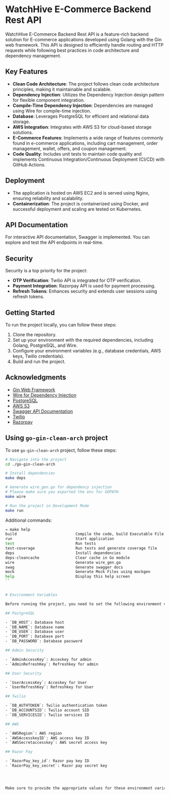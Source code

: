 # WatchHive E-Commerce Backend Rest API

WatchHive E-Commerce Backend Rest API is a feature-rich backend solution for E-commerce applications developed using Golang with the Gin web framework. This API is designed to efficiently handle routing and HTTP requests while following best practices in code architecture and dependency management.

## Key Features

- **Clean Code Architecture**: The project follows clean code architecture principles, making it maintainable and scalable.
- **Dependency Injection**: Utilizes the Dependency Injection design pattern for flexible component integration.
- **Compile-Time Dependency Injection**: Dependencies are managed using Wire for compile-time injection.
- **Database**: Leverages PostgreSQL for efficient and relational data storage.
- **AWS Integration**: Integrates with AWS S3 for cloud-based storage solutions.
- **E-Commerce Features**: Implements a wide range of features commonly found in e-commerce applications, including cart management,  order management, wallet, offers, and coupon management.
- **Code Quality**: Includes unit tests to maintain code quality and implements Continuous Integration/Continuous Deployment (CI/CD) with GitHub Actions.

## Deployment

- The application is hosted on AWS EC2 and is served using Nginx, ensuring reliability and scalability.
- **Containerization**: The project is containerized using Docker, and successful deployment and scaling are tested on Kubernetes.

## API Documentation

For interactive API documentation, Swagger is implemented. You can explore and test the API endpoints in real-time.

## Security

Security is a top priority for the project:

- **OTP Verification**: Twilio API is integrated for OTP verification.
- **Payment Integration**: Razorpay API is used for payment processing.
- **Refresh Tokens**: Enhances security and extends user sessions using refresh tokens.

## Getting Started

To run the project locally, you can follow these steps:

1. Clone the repository.
2. Set up your environment with the required dependencies, including Golang, PostgreSQL,  and Wire.
3. Configure your environment variables (e.g., database credentials, AWS keys, Twilio credentials).
4. Build and run the project.

## Acknowledgments

- [Gin Web Framework](https://github.com/gin-gonic/gin)
- [Wire for Dependency Injection](https://github.com/google/wire)
- [PostgreSQL](https://www.postgresql.org/)
- [AWS S3](https://aws.amazon.com/s3/)
- [Swagger API Documentation](https://swagger.io/)
- [Twilio](https://www.twilio.com/)
- [Razorpay](https://razorpay.com/)



## Using `go-gin-clean-arch` project

To use `go-gin-clean-arch` project, follow these steps:

```bash
# Navigate into the project
cd ./go-gin-clean-arch

# Install dependencies
make deps

# Generate wire_gen.go for dependency injection
# Please make sure you exported the env for GOPATH
make wire

# Run the project in Development Mode
make run
```

Additional commands:


```bash
➔ make help
build                          Compile the code, build Executable File
run                            Start application
test                           Run tests
test-coverage                  Run tests and generate coverage file
deps                           Install dependencies
deps-cleancache                Clear cache in Go module
wire                           Generate wire_gen.go
swag                           Generate swagger docs
mock                           Generate Mock Files using mockgen
help                           Display this help screen
``


# Environment Variables

Before running the project, you need to set the following environment variables with your corresponding values:

## PostgreSQL

- `DB_HOST`: Database host
- `DB_NAME`: Database name
- `DB_USER`: Database user
- `DB_PORT`: Database port
- `DB_PASSWORD`: Database password

## Admin Security

- `AdminAccessKey`: Acceskey for admin
- `AdminRefreshKey`: Refreshkey for admin

## User Security

- `UserAccessKey`: Acceskey for User
- `UserRefreshKey`: Refreshkey for User

## Twilio

- `DB_AUTHTOKEN`: Twilio authentication token
- `DB_ACCOUNTSID`: Twilio account SID
- `DB_SERVICESID`: Twilio services ID

## AWS

- `AWSRegion`: AWS region
- `AWSAccesskeyID`: AWS access key ID
- `AWSSecretaccesskey`: AWS secret access key

## Razor Pay

- `RazorPay_key_id`: Razor pay key ID
- `RazorPay_key_secret`: Razor pay secret key  




Make sure to provide the appropriate values for these environment variables to configure the project correctly.